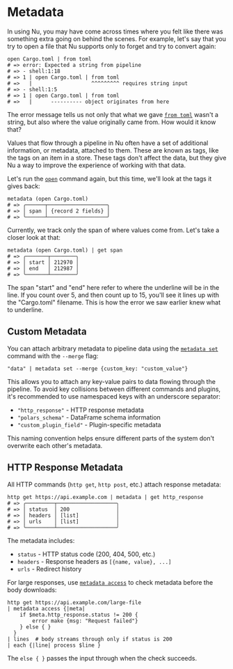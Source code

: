 # Metadata

In using Nu, you may have come across times where you felt like there was something extra going on behind the scenes. For example, let's say that you try to open a file that Nu supports only to forget and try to convert again:

```nu
open Cargo.toml | from toml
# => error: Expected a string from pipeline
# => - shell:1:18
# => 1 | open Cargo.toml | from toml
# =>   |                   ^^^^^^^^^ requires string input
# => - shell:1:5
# => 1 | open Cargo.toml | from toml
# =>   |      ---------- object originates from here
```

The error message tells us not only that what we gave [`from toml`](/commands/docs/from_toml.md) wasn't a string, but also where the value originally came from. How would it know that?

Values that flow through a pipeline in Nu often have a set of additional information, or metadata, attached to them. These are known as tags, like the tags on an item in a store. These tags don't affect the data, but they give Nu a way to improve the experience of working with that data.

Let's run the [`open`](/commands/docs/open.md) command again, but this time, we'll look at the tags it gives back:

```nu
metadata (open Cargo.toml)
# => ╭──────┬───────────────────╮
# => │ span │ {record 2 fields} │
# => ╰──────┴───────────────────╯
```

Currently, we track only the span of where values come from. Let's take a closer look at that:

```nu
metadata (open Cargo.toml) | get span
# => ╭───────┬────────╮
# => │ start │ 212970 │
# => │ end   │ 212987 │
# => ╰───────┴────────╯
```

The span "start" and "end" here refer to where the underline will be in the line. If you count over 5, and then count up to 15, you'll see it lines up with the "Cargo.toml" filename. This is how the error we saw earlier knew what to underline.

## Custom Metadata

You can attach arbitrary metadata to pipeline data using the [`metadata set`](/commands/docs/metadata_set.md) command with the `--merge` flag:

```nu
"data" | metadata set --merge {custom_key: "custom_value"}
```

This allows you to attach any key-value pairs to data flowing through the pipeline. To avoid key collisions between different commands and plugins, it's recommended to use namespaced keys with an underscore separator:

- `"http_response"` - HTTP response metadata
- `"polars_schema"` - DataFrame schema information
- `"custom_plugin_field"` - Plugin-specific metadata

This naming convention helps ensure different parts of the system don't overwrite each other's metadata.

## HTTP Response Metadata

All HTTP commands (`http get`, `http post`, etc.) attach response metadata:

```nu
http get https://api.example.com | metadata | get http_response
# => ╭─────────┬───────────────────╮
# => │ status  │ 200               │
# => │ headers │ [list]            │
# => │ urls    │ [list]            │
# => ╰─────────┴───────────────────╯
```

The metadata includes:
- `status` - HTTP status code (200, 404, 500, etc.)
- `headers` - Response headers as `[{name, value}, ...]`
- `urls` - Redirect history

For large responses, use [`metadata access`](/commands/docs/metadata_access.md) to check metadata before the body downloads:

```nu
http get https://api.example.com/large-file
| metadata access {|meta|
    if $meta.http_response.status != 200 {
        error make {msg: "Request failed"}
    } else { }
  }
| lines  # body streams through only if status is 200
| each {|line| process $line }
```

The `else { }` passes the input through when the check succeeds.
